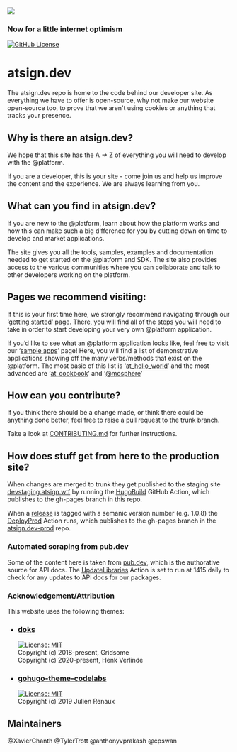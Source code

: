 <img src="https://atsign.dev/assets/img/@dev.png?sanitize=true">

### Now for a little internet optimism

[![GitHub License](https://img.shields.io/badge/license-BSD3-blue.svg)](./LICENSE)

# atsign.dev

The atsign.dev repo is home to the code behind our developer site. As everything we have to offer is open-source, why not make our website open-source too, to prove that we aren't using cookies or anything that tracks your presence.  

## Why is there an atsign.dev?

We hope that this site has the A -> Z of everything you will need to develop with the @platform.

If you are a developer, this is your site -  come join us and help us improve the content and the experience. We are always learning from you.

## What can you find in atsign.dev?

If you are new to the @platform, learn about how the platform works and how this can make such a big difference for you by cutting down on time to develop and market applications.

The site gives you all the tools, samples, examples and documentation needed to get started on the @platform and SDK. The site also provides access to the various communities where you can collaborate and talk to other developers working on the platform.

##  Pages we recommend visiting:

If this is your first time here, we strongly recommend navigating through our ‘[getting started](https://atsign.dev/docs/get-started/)’ page. There, you will find all of the steps you will need to take in order to start developing your very own @platform application. 

If you’d like to see what an @platform application looks like, feel free to visit our ‘[sample apps](https://atsign.dev/docs/sample-apps/)’ page! Here, you will find a list of demonstrative applications showing off the many verbs/methods that exist on the @platform. The most basic of this list is ‘[at_hello_world](https://github.com/atsign-foundation/at_demos/tree/trunk/at_hello_world)’ and the most advanced are ‘[at_cookbook](https://github.com/atsign-foundation/at_demos/tree/trunk/at_cookbook)’ and ‘[@mosphere](https://github.com/atsign-foundation/atmosphere)’

## How can you contribute?

If you think there should be a change made, or think there could be anything
done better, feel free to raise a pull request to the trunk branch.

Take a look at [CONTRIBUTING.md](CONTRIBUTING.md) for further instructions.

## How does stuff get from here to the production site?

When changes are merged to trunk they get published to the staging site [devstaging.atsign.wtf](https://devstaging.atsign.wtf/) by running the [HugoBuild](https://github.com/atsign-foundation/atsign.dev/blob/trunk/.github/workflows/HugoBuild.yml) GitHub Action, which publishes to the gh-pages branch in this repo.

When a [release](https://github.com/atsign-foundation/atsign.dev/releases) is tagged with a semanic version number (e.g. 1.0.8) the [DeployProd](https://github.com/atsign-foundation/atsign.dev/blob/trunk/.github/workflows/DeployProd.yml) Action runs, which publishes to the gh-pages branch in the [atsign.dev-prod](https://github.com/atsign-foundation/atsign.dev-prod) repo.

### Automated scraping from pub.dev

Some of the content here is taken from [pub.dev](https://pub.dev/publishers/atsign.org/packages), which is the authorative source for API docs. The [UpdateLibraries](https://github.com/atsign-foundation/atsign.dev/blob/trunk/.github/workflows/UpdateLibraries.yml) Action is set to run at 1415 daily to check for any updates to API docs for our packages.

### Acknowledgement/Attribution

This website uses the following themes:

- ### [doks](https://github.com/h-enk/doks)
  [![License: MIT](https://img.shields.io/badge/License-MIT-yellow.svg)](https://opensource.org/licenses/MIT)  
  Copyright (c) 2018-present, Gridsome  
  Copyright (c) 2020-present, Henk Verlinde
- ### [gohugo-theme-codelabs](https://github.com/shprink/gohugo-theme-codelabs)
  [![License: MIT](https://img.shields.io/badge/License-MIT-yellow.svg)](https://opensource.org/licenses/MIT)  
  Copyright (c) 2019 Julien Renaux

## Maintainers

@XavierChanth
@TylerTrott
@anthonyvprakash
@cpswan
